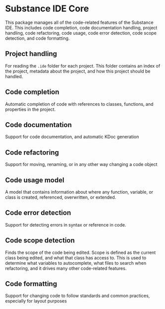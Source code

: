 # Substance IDE Core

This package manages all of the code-related features of the Substance IDE. This includes code completion, code documentation handling, project handling, code refactoring, code usage, code error detection, code scope detection, and code formatting.

## Project handling

For reading the `.ide` folder for each project. This folder contains an index of the project, metadata about the project, and how this project should be handled.

## Code completion

Automatic completion of code with references to classes, functions, and properties in the project.

## Code documentation

Support for code documentation, and automatic KDoc generation

## Code refactoring

Support for moving, renaming, or in any other way changing a code object

## Code usage model

A model that contains information about where any function, variable, or class is created, referenced, overwritten, or extended.

## Code error detection

Support for detecting errors in syntax or reference in code.

## Code scope detection

Finds the scope of the code being edited. Scope is defined as the current class being edited, and what that class has access to. This is used to determine what variables to autocomplete, what files to search when refactoring, and  it drives many other code-related features.

## Code formatting

Support for changing code to follow standards and common practices, especially for layout purposes
